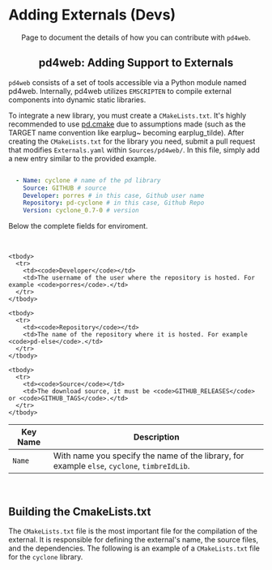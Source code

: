 # Adding Externals (Devs)

<p align="center"> Page to document the details of how you can contribute with <code>pd4web</code>. </p>

## <h2 align="center"> **pd4web**: Adding Support to Externals </h2>

`pd4web` consists of a set of tools accessible via a Python module named pd4web. Internally, pd4web utilizes `EMSCRIPTEN` to compile external components into dynamic static libraries.

To integrate a new library, you must create a `CMakeLists.txt`. It's highly recommended to use [pd.cmake](https://github.com/pure-data/pd.cmake) due to assumptions made (such as the TARGET name convention like earplug~ becoming earplug_tilde). After creating the `CMakeLists.txt` for the library you need, submit a pull request that modifies `Externals.yaml` within `Sources/pd4web/`. In this file, simply add a new entry similar to the provided example.

``` yaml

  - Name: cyclone # name of the pd library
    Source: GITHUB # source
    Developer: porres # in this case, Github user name
    Repository: pd-cyclone # in this case, Github Repo
    Version: cyclone_0.7-0 # version
```

Below the complete fields for enviroment.

<br>
<table class="special-table">
    <thead>
      <tr>
        <th>  Key Name  </th>
        <th>Description</th>
      </tr>
    </thead>
    <tbody>
      <tr>
        <td><code>Name</code></td>
        <td>With name you specify the name of the library, for example <code>else</code>, <code>cyclone</code>, <code>timbreIdLib</code>.</td>
      </tr>
    </tbody>
    
    <tbody>
      <tr>
        <td><code>Developer</code></td>
        <td>The username of the user where the repository is hosted. For example <code>porres</code>.</td>
      </tr>
    </tbody>
    
    <tbody>
      <tr>
        <td><code>Repository</code></td>
        <td>The name of the repository where it is hosted. For example <code>pd-else</code>.</td>
      </tr>
    </tbody>
    
    <tbody>
      <tr>
        <td><code>Source</code></td>
        <td>The download source, it must be <code>GITHUB_RELEASES</code> or <code>GITHUB_TAGS</code>.</td>
      </tr>
    </tbody>
    
  </table>

<br>



## Building the CmakeLists.txt

The `CMakeLists.txt` file is the most important file for the compilation of the external. It is responsible for defining the external's name, the source files, and the dependencies. The following is an example of a `CMakeLists.txt` file for the `cyclone` library.

``` cmake
